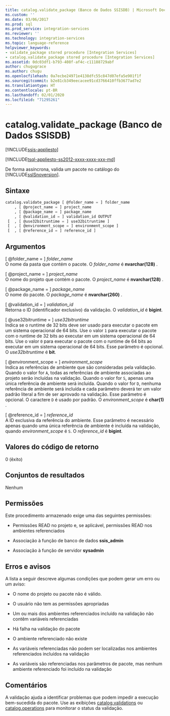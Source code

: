 ```yaml
---
title: catalog.validate_package (Banco de Dados SSISDB) | Microsoft Docs
ms.custom: ''
ms.date: 03/06/2017
ms.prod: sql
ms.prod_service: integration-services
ms.reviewer: ''
ms.technology: integration-services
ms.topic: language-reference
helpviewer_keywords:
- validate_package stored procedure [Integration Services]
- catalog.validate_package stored procedure [Integration Services]
ms.assetid: 0dc03df1-b793-408f-af4c-c11188729abf
author: chugugrace
ms.author: chugu
ms.openlocfilehash: 0a7ecbe24971e4138dfc55c847d07efa5e901f1f
ms.sourcegitcommit: b2e81cb349eecacee91cd3766410ffb3677ad7e2
ms.translationtype: HT
ms.contentlocale: pt-BR
ms.lasthandoff: 02/01/2020
ms.locfileid: "71295261"
---
```

# <a name="catalogvalidate_package-ssisdb-database"></a>catalog.validate_package (Banco de Dados SSISDB)

[!INCLUDE[ssis-appliesto](../../includes/ssis-appliesto-ssvrpluslinux-asdb-asdw-xxx.md)]


[!INCLUDE[tsql-appliesto-ss2012-xxxx-xxxx-xxx-md](../../includes/tsql-appliesto-ss2012-xxxx-xxxx-xxx-md.md)]

  De forma assíncrona, valida um pacote no catálogo do [!INCLUDE[ssISnoversion](../../includes/ssisnoversion-md.md)].  
  
## <a name="syntax"></a>Sintaxe  
  
```sql
catalog.validate_package [ @folder_name = ] folder_name  
    , [ @project_name = ] project_name  
    , [ @package_name = ] package_name  
    , [ @validation_id = ] validation_id OUTPUT  
 [  , [ @use32bitruntime = ] use32bitruntime ]  
 [  , [ @environment_scope = ] environment_scope ]  
 [  , [ @reference_id = ] reference_id ]  
```  
  
## <a name="arguments"></a>Argumentos  
 [ @folder_name = ] *folder_name*  
 O nome da pasta que contém o pacote. O *folder_name* é **nvarchar(128)** .  
  
 [ @project_name = ] *project_name*  
 O nome do projeto que contém o pacote. O *project_name* é **nvarchar(128)** .  
  
 [ @package_name = ] *package_name*  
 O nome do pacote. O *package_name* é **nvarchar(260)** .  
  
 [ @validation_id = ] *validation_id*  
 Retorna o ID (identificador exclusivo) da validação. O *validation_id* é **bigint**.  
  
 [ @use32bitruntime = ] *use32bitruntime*  
 Indica se o runtime de 32 bits deve ser usado para executar o pacote em um sistema operacional de 64 bits. Use o valor `1` para executar o pacote com o runtime de 32 bits ao executar em um sistema operacional de 64 bits. Use o valor `0` para executar o pacote com o runtime de 64 bits ao executar em um sistema operacional de 64 bits. Esse parâmetro é opcional. O *use32bitruntime* é **bit**.  
  
 [ @environment_scope = ] *environment_scope*  
 Indica as referências de ambiente que são consideradas pela validação. Quando o valor for `A`, todas as referências de ambiente associadas ao projeto serão incluídas na validação. Quando o valor for `S`, apenas uma única referência de ambiente será incluída. Quando o valor for `D`, nenhuma referência de ambiente será incluída e cada parâmetro deverá ter um valor padrão literal a fim de ser aprovado na validação. Esse parâmetro é opcional. O caractere `D` é usado por padrão. O *environment_scope* é **char(1)** .  
  
 [ @reference_id = ] *reference_id*  
 A ID exclusiva da referência do ambiente. Esse parâmetro é necessário apenas quando uma única referência de ambiente é incluída na validação, quando *environment_scope* é `S`. O *reference_id* é **bigint**.  
  
## <a name="return-code-values"></a>Valores do código de retorno  
 0 (êxito)  
  
## <a name="result-sets"></a>Conjuntos de resultados  
 Nenhum  
  
## <a name="permissions"></a>Permissões  
 Este procedimento armazenado exige uma das seguintes permissões:  
  
-   Permissões READ no projeto e, se aplicável, permissões READ nos ambientes referenciados  
  
-   Associação à função de banco de dados **ssis_admin**  
  
-   Associação à função de servidor **sysadmin**  
  
## <a name="errors-and-warnings"></a>Erros e avisos  
 A lista a seguir descreve algumas condições que podem gerar um erro ou um aviso:  
  
-   O nome do projeto ou pacote não é válido.  
  
-   O usuário não tem as permissões apropriadas  
  
-   Um ou mais dos ambientes referenciados incluído na validação não contêm variáveis referenciadas  
  
-   Há falha na validação do pacote  
  
-   O ambiente referenciado não existe  
  
-   As variáveis referenciadas não podem ser localizadas nos ambientes referenciados incluídos na validação  
  
-   As variáveis são referenciadas nos parâmetros de pacote, mas nenhum ambiente referenciado foi incluído na validação  
  
## <a name="remarks"></a>Comentários  
 A validação ajuda a identificar problemas que podem impedir a execução bem-sucedida do pacote. Use as exibições [catalog.validations](../../integration-services/system-views/catalog-validations-ssisdb-database.md) ou [catalog.operations](../../integration-services/system-views/catalog-operations-ssisdb-database.md) para monitorar o status da validação.  
  
  
